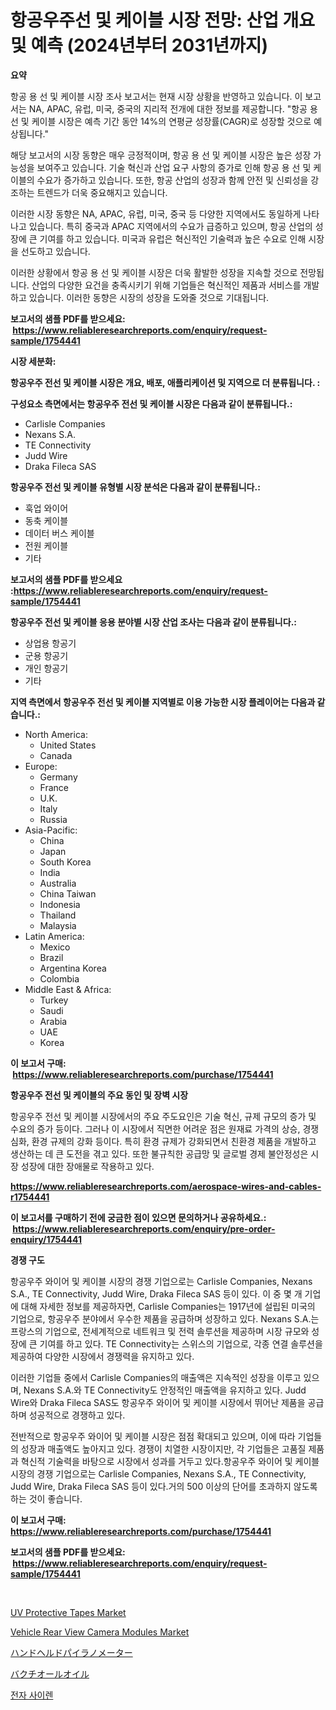 <p><h1>항공우주선 및 케이블 시장 전망: 산업 개요 및 예측 (2024년부터 2031년까지)</h1></p><p><strong>요약</strong></p>
<p><p>항공 용 선 및 케이블 시장 조사 보고서는 현재 시장 상황을 반영하고 있습니다. 이 보고서는 NA, APAC, 유럽, 미국, 중국의 지리적 전개에 대한 정보를 제공합니다. "항공 용 선 및 케이블 시장은 예측 기간 동안 14%의 연평균 성장률(CAGR)로 성장할 것으로 예상됩니다." </p><p>해당 보고서의 시장 동향은 매우 긍정적이며, 항공 용 선 및 케이블 시장은 높은 성장 가능성을 보여주고 있습니다. 기술 혁신과 산업 요구 사항의 증가로 인해 항공 용 선 및 케이블의 수요가 증가하고 있습니다. 또한, 항공 산업의 성장과 함께 안전 및 신뢰성을 강조하는 트렌드가 더욱 중요해지고 있습니다.</p><p>이러한 시장 동향은 NA, APAC, 유럽, 미국, 중국 등 다양한 지역에서도 동일하게 나타나고 있습니다. 특히 중국과 APAC 지역에서의 수요가 급증하고 있으며, 항공 산업의 성장에 큰 기여를 하고 있습니다. 미국과 유럽은 혁신적인 기술력과 높은 수요로 인해 시장을 선도하고 있습니다.</p><p>이러한 상황에서 항공 용 선 및 케이블 시장은 더욱 활발한 성장을 지속할 것으로 전망됩니다. 산업의 다양한 요건을 충족시키기 위해 기업들은 혁신적인 제품과 서비스를 개발하고 있습니다. 이러한 동향은 시장의 성장을 도와줄 것으로 기대됩니다.</p></p>
<p><strong>보고서의 샘플 PDF를 받으세요: &nbsp;<a href="https://www.reliableresearchreports.com/enquiry/request-sample/1754441">https://www.reliableresearchreports.com/enquiry/request-sample/1754441</a></strong></p>
<p><strong>시장 세분화:</strong></p>
<p><strong> 항공우주 전선 및 케이블 시장은 개요, 배포, 애플리케이션 및 지역으로 더 분류됩니다. :</strong></p>
<p><strong>구성요소 측면에서는 항공우주 전선 및 케이블 시장은 다음과 같이 분류됩니다.:</strong></p>
<p><ul><li>Carlisle Companies</li><li>Nexans S.A.</li><li>TE Connectivity</li><li>Judd Wire</li><li>Draka Fileca SAS</li></ul></p>
<p><strong> 항공우주 전선 및 케이블 유형별 시장 분석은 다음과 같이 분류됩니다.:</strong></p>
<p><ul><li>훅업 와이어</li><li>동축 케이블</li><li>데이터 버스 케이블</li><li>전원 케이블</li><li>기타</li></ul></p>
<p><strong>보고서의 샘플 PDF를 받으세요 :<a href="https://www.reliableresearchreports.com/enquiry/request-sample/1754441">https://www.reliableresearchreports.com/enquiry/request-sample/1754441</a></strong></p>
<p><strong> 항공우주 전선 및 케이블 응용 분야별 시장 산업 조사는 다음과 같이 분류됩니다.:</strong></p>
<p><ul><li>상업용 항공기</li><li>군용 항공기</li><li>개인 항공기</li><li>기타</li></ul></p>
<p><strong>지역 측면에서 항공우주 전선 및 케이블 지역별로 이용 가능한 시장 플레이어는 다음과 같습니다.:</strong></p>
<p><ul>
    <li>
        North America:
        <ul>
            <li>United States</li>
            <li>Canada</li>
        </ul>
    </li>
    <li>
        Europe:
        <ul>
            <li>Germany</li>
            <li>France</li>
            <li>U.K.</li>
            <li>Italy</li>
            <li>Russia</li>
        </ul>
    </li>
    <li>
        Asia-Pacific:
        <ul>
            <li>China</li>
            <li>Japan</li>
            <li>South Korea</li>
            <li>India</li>
            <li>Australia</li>
            <li>China Taiwan</li>
            <li>Indonesia</li>
            <li>Thailand</li>
            <li>Malaysia</li>
        </ul>
    </li>
    <li>
        Latin America:
        <ul>
            <li>Mexico</li>
            <li>Brazil</li>
            <li>Argentina Korea</li>
            <li>Colombia</li>
        </ul>
    </li>
    <li>
        Middle East & Africa:
        <ul>
            <li>Turkey</li>
            <li>Saudi</li>
            <li>Arabia</li>
            <li>UAE</li>
            <li>Korea</li>
        </ul>
    </li>
    </ul></p>
<p><strong>이 보고서 구매: &nbsp;<a href="https://www.reliableresearchreports.com/purchase/1754441">https://www.reliableresearchreports.com/purchase/1754441</a></strong></p>
<p><strong>항공우주 전선 및 케이블의 주요 동인 및 장벽 시장</strong></p>
<p><p>항공우주 전선 및 케이블 시장에서의 주요 주도요인은 기술 혁신, 규제 규모의 증가 및 수요의 증가 등이다. 그러나 이 시장에서 직면한 어려운 점은 원재료 가격의 상승, 경쟁 심화, 환경 규제의 강화 등이다. 특히 환경 규제가 강화되면서 친환경 제품을 개발하고 생산하는 데 큰 도전을 겪고 있다. 또한 불규칙한 공급망 및 글로벌 경제 불안정성은 시장 성장에 대한 장애물로 작용하고 있다.</p></p>
<p><strong><a href="https://www.reliableresearchreports.com/aerospace-wires-and-cables-r1754441">https://www.reliableresearchreports.com/aerospace-wires-and-cables-r1754441</a></strong></p>
<p><strong>이 보고서를 구매하기 전에 궁금한 점이 있으면 문의하거나 공유하세요.: &nbsp;<a href="https://www.reliableresearchreports.com/enquiry/pre-order-enquiry/1754441">https://www.reliableresearchreports.com/enquiry/pre-order-enquiry/1754441</a></strong></p>
<p><strong>경쟁 구도</strong></p>
<p><p>항공우주 와이어 및 케이블 시장의 경쟁 기업으로는 Carlisle Companies, Nexans S.A., TE Connectivity, Judd Wire, Draka Fileca SAS 등이 있다. 이 중 몇 개 기업에 대해 자세한 정보를 제공하자면, Carlisle Companies는 1917년에 설립된 미국의 기업으로, 항공우주 분야에서 우수한 제품을 공급하며 성장하고 있다. Nexans S.A.는 프랑스의 기업으로, 전세계적으로 네트워크 및 전력 솔루션을 제공하며 시장 규모와 성장에 큰 기여를 하고 있다. TE Connectivity는 스위스의 기업으로, 각종 연결 솔루션을 제공하여 다양한 시장에서 경쟁력을 유지하고 있다.</p><p>이러한 기업들 중에서 Carlisle Companies의 매출액은 지속적인 성장을 이루고 있으며, Nexans S.A.와 TE Connectivity도 안정적인 매출액을 유지하고 있다. Judd Wire와 Draka Fileca SAS도 항공우주 와이어 및 케이블 시장에서 뛰어난 제품을 공급하며 성공적으로 경쟁하고 있다.</p><p>전반적으로 항공우주 와이어 및 케이블 시장은 점점 확대되고 있으며, 이에 따라 기업들의 성장과 매출액도 높아지고 있다. 경쟁이 치열한 시장이지만, 각 기업들은 고품질 제품과 혁신적 기술력을 바탕으로 시장에서 성과를 거두고 있다.항공우주 와이어 및 케이블 시장의 경쟁 기업으로는 Carlisle Companies, Nexans S.A., TE Connectivity, Judd Wire, Draka Fileca SAS 등이 있다.거의 500 이상의 단어를 초과하지 않도록 하는 것이 좋습니다.</p></p>
<p><strong>이 보고서 구매: &nbsp; <a href="https://www.reliableresearchreports.com/purchase/1754441">https://www.reliableresearchreports.com/purchase/1754441</a></strong></p>
<p><strong>보고서의 샘플 PDF를 받으세요: &nbsp;<a href="https://www.reliableresearchreports.com/enquiry/request-sample/1754441">https://www.reliableresearchreports.com/enquiry/request-sample/1754441</a></strong><strong></strong></p>
<p>&nbsp;</p>
<p><p><a href="https://www.linkedin.com/pulse/uv-protective-tapes-market-provides-comprehensive-analysis-uxh4e?trackingId=J4nX3ieIcZIh6RlqyUvDBw%3D%3D">UV Protective Tapes Market</a></p><p><a href="https://www.linkedin.com/pulse/vehicle-rear-view-camera-modules-market-offers-provide-sottf?trackingId=RQm9%2BWCYPhWJ2jU672Urqw%3D%3D">Vehicle Rear View Camera Modules Market</a></p><p><a href="https://medium.com/@gregost89076vddcv/%E3%83%8F%E3%83%B3%E3%83%89%E3%83%98%E3%83%AB%E3%83%89%E3%83%91%E3%82%A4%E3%83%A9%E3%83%8E%E3%83%A1%E3%83%BC%E3%82%BF%E3%83%BC%E5%B8%82%E5%A0%B4%E3%82%B7%E3%82%A7%E3%82%A2%E3%81%AE%E9%80%B2%E5%8C%96%E3%81%A8%E5%B8%82%E5%A0%B4%E6%88%90%E9%95%B7%E3%83%88%E3%83%AC%E3%83%B3%E3%83%892024%E5%B9%B4%E3%81%8B%E3%82%892031%E5%B9%B4%E3%81%BE%E3%81%A7-a16c2b7965f0">ハンドヘルドパイラノメーター</a></p><p><a href="https://medium.com/@chrispbacon162023/%E3%83%90%E3%82%AF%E3%83%81%E3%82%AA%E3%83%BC%E3%83%AB%E3%82%AA%E3%82%A4%E3%83%AB%E5%B8%82%E5%A0%B4%E3%81%AE%E3%83%A1%E3%83%88%E3%83%AA%E3%82%AF%E3%82%B9%E3%81%AE%E3%83%87%E3%82%B3%E3%83%BC%E3%83%89-%E5%B8%82%E5%A0%B4%E3%82%B7%E3%82%A7%E3%82%A2-%E3%83%88%E3%83%AC%E3%83%B3%E3%83%89-%E6%88%90%E9%95%B7%E3%83%91%E3%82%BF%E3%83%BC%E3%83%B3-be762ec884c0">バクチオールオイル</a></p><p><a href="https://medium.com/@emmareed1901/%EC%9D%BC%EB%A0%89%ED%8A%B8%EB%A1%9C%EB%8B%89-%EC%82%AC%EC%9D%B4%EB%A0%8C-%EC%8B%9C%EC%9E%A5-%EB%8F%99%ED%96%A5%EA%B3%BC-%EC%8B%9C%EC%9E%A5-%EB%B6%84%EC%84%9D%EC%9D%80-2024-2031%EB%85%84-%EA%B8%B0%EA%B0%84%EC%9D%84-%EC%98%88%EC%B8%A1%ED%95%98%EA%B3%A0-%EC%9E%88%EC%8A%B5%EB%8B%88%EB%8B%A4-387e42eab64d">전자 사이렌</a></p></p>